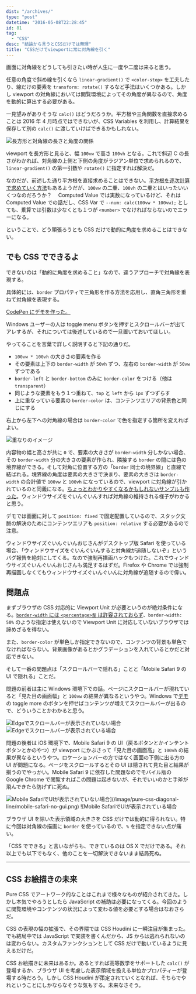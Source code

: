 ```yaml
---
dist: "/archives/"
type: "post"
datetime: "2016-05-08T22:28:45"
id: 81
tag:
  - "CSS"
desc: "結論から言うとCSSだけでは無理"
title: "CSSだけでviewportに常に対角線を引く"
---
```


画面に対角線をどうしても引きたい時が人生に一度や二度は来ると思う。

任意の角度で斜め線を引くなら `linear-gradient()` で `<color-stop>` を工夫したり、線だけの要素を `transform: rotate()` するなど手法はいくつかある。しかし viewport の対角線においては閲覧環境によってその角度が異なるので、角度を動的に算出する必要がある。

一見望みがありそうな `calc()` はどうだろうか。平方根や三角関数を直接求めることは 2016 年 4 月時点ではできないが、CSS Variables を利用し、計算結果を保存して別の `calc()` に渡していけばできるかもしれない。

<img src="/image/pure-css-diagonal-line/length-and-angle.png" alt="長方形と対角線の長さと角度の関係" />

viewport を長方形と見ると、幅 `100vw` で高さ `100vh` となる。これで斜辺 C の長さがわかれば、対角線の上側と下側の角度がラジアン単位で求められるので、`linear-gradient()` の第一引数や `rotate()` に指定すれば解決だ。

なのだが、前述した通り平方根を直接求めることはできない。[平方根を逐次計算で求めていく方法](http://izumi-math.jp/M_Kitamura/tikuji/tikuji.htm)もあるようだが、`100vw` の二乗、`100vh` の二乗とはいったいいくつなのだろうか？　 Computed Value では実数になっているけど、それは Computed Value での話だし、CSS Var で `--num: calc(100vw * 100vw);` としても、乗算では引数は少なくとも１つが `<number>` でなければならないのでエラーになる。

ということで、どう頑張ろうとも CSS だけで動的に角度を求めることはできない。

## でも CSS でできるよ

できないのは「動的に角度を求めること」なので、違うアプローチで対角線を表現する。

具体的には、`border` プロパティで三角形を作る方法を応用し、直角三角形を重ねて対角線を表現する。

[CodePen にデモを作った。](http://s.codepen.io/o_ti/debug/redWXp)

Windows ユーザーの人は toggle menu ボタンを押すとスクロールバーが出てアレするが、それについては後述しているので一旦置いておいてほしい。

やってることを言葉で詳しく説明すると下記の通りだ。

- `100vw * 100vh` の大きさの要素を作る
- その要素は上下の `border-width` が `50vh` ずつ、左右の `border-width` が `50vw` ずつである
- `border-left` と `border-bottom` のみに `border-color` をつける（他は `transparent`）
- 同じような要素をもう１つ重ねて、`top` と `left` から `1px` ずつずらす
- 上に重なっている要素の `border-color` は、コンテンツエリアの背景色と同じにする

右上から左下への対角線の場合は `border-color` で色を指定する箇所を変えればよい。

<img src="/image/pure-css-diagonal-line/layer-image.png" alt="重なりのイメージ" />

内容物の幅と高さが共に `0` で、要素の大きさが `border-width` 分しかない場合、その `border-width` 分の大きさの要素が作られ、隣接する `border` の間には色の境界線ができる。そして対角に位置する方の「`border` 同士の境界線」と直線で結ばれる。境界線の角度は要素の大きさで決まり、要素の大きさは `border-width` の合計値で `100vw` と `100vh` になっているので、viewport に対角線が引かれているのと同義になる。[ちょっとわかりやすくなるかもしれないサンプルも作った](http://s.codepen.io/o_ti/debug/ONEXbK)。ウィンドウサイズをぐいんぐいんすれば対角線の維持される様子がわかると思う。

デモでは画面に対して `position: fixed` で固定配置しているので、スタック文脈の解決のためにコンテンツエリアも `position: relative` する必要があるので注意。

ウィンドウサイズぐいんぐいんおじさんがデスクトップ版 Safari を使っている場合、「ウィンドウサイズをぐいんぐいんすると対角線が追随しないぞ」というバグ報告を絶対にしてくる。なので強制再描画ハックもつけた。これでウィンドウサイズぐいんぐいんおじさんも満足するはずだ。Firefox や Chrome では強制再描画しなくてもウィンドウサイズぐいんぐいんに対角線が追随するので偉い。

## 問題点

まずブラウザの CSS 対応的に Viewport Unit が必要というのが絶対条件になる。[`border-width` には `<percentage>型` は許容されておらず](https://www.w3.org/TR/CSS22/box.html#value-def-border-width)、`border-width: 50%` のような指定は使えないので Viewport Unit に対応していないブラウザでは諦めざるを得ない。

また、`border-color` が単色しか指定できないので、コンテンツの背景も単色でなければならない。背景画像があるとかグラデーションを入れているとかだと対応できない。

そして一番の問題点は「スクロールバーで隠れる」ことと「Mobile Safari 9 の UI で隠れる」ことだ。

問題の前者は主に Windows 環境下での話。ページにスクロールバーが現れていると「見た目の画面幅」と `100vw` の結果が異なるというやつ。Windows で[デモ](http://s.codepen.io/o_ti/debug/redWXp)の toggle more のボタンを押せばコンテンツが増えてスクロールバーが出るので、どういうことかわかると思う。

<img src="/image/pure-css-diagonal-line/edge-no-scrollbar.png" alt="Edgeでスクロールバーが表示されていない場合" />

<img src="/image/pure-css-diagonal-line/edge-has-scrollbar.png" alt="Edgeでスクロールバーが表示されている場合" />

問題の後者は iOS 環境下で、Mobile Safari 9 の UI（戻るボタンとかインテントボタンとかのやつ）が viewport にかぶさって「見た目の画面高」と `100vh` の結果が異なるというやつ。ロケーションバーの方ではなく画面の下側に出る方の UI が問題になる。ページをスクロールするとその UI は隠されて見た目と結果が揃うのでやっかい。Mobile Safari 9 に依存した問題なのでモバイル版の Google Chrome で閲覧すればこの問題は起きないが、それでいいのかと手斧が飛んできたら防げずに死ぬ。

<img src="/image/pure-css-diagonal-line/mobile-safari-has-gui.png" alt="Mobile SafariでUIが表示されていない場合](/image/pure-css-diagonal-line/mobile-safari-no-gui.png) ![Mobile SafariでUIが表示されている場合" />

ブラウザ UI を除いた表示領域の大きさを CSS だけでは動的に得られない。特に今回は対角線の描画に `border` を使っているので、`%` を指定できない点が痛い。

「CSS でできる」と言いながらも、できているのは OS X でだけである。それ以上でも以下でもなく、他のことを一切解決できないまま結局死ぬ。

---

## CSS お絵描きの未来

Pure CSS でアートワーク的なことはこれまで様々なものが紹介されてきた。しかし本気でやろうとしたら JavaScript の補助は必要になってくる。今回のように閲覧環境やコンテンツの状況によって変わる値を必要とする場合はなおさらだ。

CSS の表現の幅の拡張で、その界隈では CSS Houdini に一瞬注目が集まった。でも結局中では JavaScript で実装を書くんだから、JS からは逃れられないのは変わらない。カスタムファンクションとして CSS だけで動いているように見えるだけだ。

CSS お絵描きに未来はあるか。あるとすれば高等数学をサポートした `calc()` が登場するか、ブラウザ UI を考慮した表示領域を扱える単位かプロパティーが登場する時だろう。しかし CSS Houdini が策定されていくとなれば、そちらでやれということにしかならなそうな気もする。未来なさそう。
